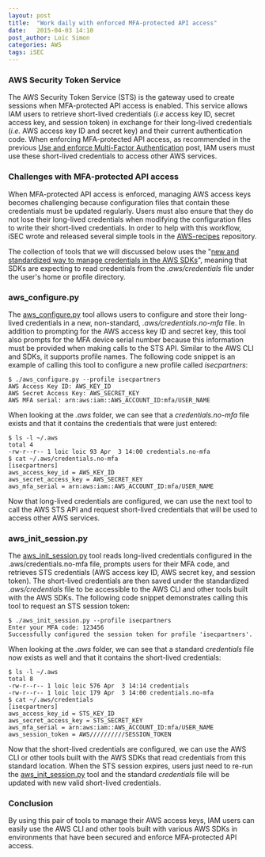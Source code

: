 ```yaml
---
layout: post
title:  "Work daily with enforced MFA-protected API access"
date:   2015-04-03 14:10
post_author: Loïc Simon
categories: AWS
tags: iSEC
---
```


### AWS Security Token Service 

The AWS Security Token Service (STS) is the gateway used to create sessions
when MFA-protected API access is enabled. This service allows IAM users to
retrieve short-lived credentials (*i.e* access key ID, secret access key, and
session token) in exchange for their long-lived credentials (*i.e.* AWS access
key ID and secret key) and their current authentication code. When enforcing
MFA-protected API access, as recommended in the previous [Use and enforce
Multi-Factor
Authentication]({{site.baseurl}}/aws/2015/04/02/use_and_enforce_mfa.html) post,
IAM users must use these short-lived credentials to access other AWS services.

### Challenges with MFA-protected API access

When MFA-protected API access is enforced, managing AWS access keys becomes
challenging because configuration files that contain these credentials must be
updated regularly. Users must also ensure that they do not lose their
long-lived credentials when modifying the configuration files to write their
short-lived credentials. In order to help with this workflow, iSEC wrote and
released several simple tools in the
[AWS-recipes](https://github.com/iSECPartners/AWS-recipes) repository.

The collection of tools that we will discussed below uses the "<a
target="_blank"
href="https://blogs.aws.amazon.com/security/post/Tx3D6U6WSFGOK2H/A-New-and-Standardized-Way-to-Manage-Credentials-in-the-AWS-SDKs">new
and standardized way to manage credentials in the AWS SDKs</a>", meaning that
SDKs are expecting to read credentials from the *.aws/credentials* file under
the user's home or 	profile directory.

### aws\_configure.py

The
[aws\_configure.py](https://github.com/iSECPartners/AWS-recipes/blob/master/Python/aws_configure.py)
tool allows users to configure and store their long-lived credentials in a new,
non-standard, *.aws/credentials.no-mfa* file. In addition to prompting for the
AWS access key ID and secret key, this tool also prompts for the MFA device
serial number because this information must be provided when making calls to
the STS API. Similar to the AWS CLI and SDKs, it supports profile names. The
following code snippet is an example of calling this tool to configure a new
profile called *isecpartners*:

    $ ./aws_configure.py --profile isecpartners
    AWS Access Key ID: AWS_KEY_ID
    AWS Secret Access Key: AWS_SECRET_KEY
    AWS MFA serial: arn:aws:iam::AWS_ACCOUNT_ID:mfa/USER_NAME

When looking at the *.aws* folder, we can see that a *credentials.no-mfa* file
exists and that it contains the credentials that were just entered:

    $ ls -l ~/.aws
    total 4
    -rw-r--r-- 1 loic loic 93 Apr  3 14:00 credentials.no-mfa
    $ cat ~/.aws/credentials.no-mfa
    [isecpartners]
    aws_access_key_id = AWS_KEY_ID
    aws_secret_access_key = AWS_SECRET_KEY
    aws_mfa_serial = arn:aws:iam::AWS_ACCOUNT_ID:mfa/USER_NAME

Now that long-lived credentials are configured, we can use the next tool to
call the AWS STS API and request short-lived credentials that will be used
to access other AWS services.

###  aws\_init\_session.py

The
[aws\_init\_session.py](https://github.com/iSECPartners/AWS-recipes/blob/master/Python/aws_init_session.py)
tool reads long-lived credentials configured in the .aws/credentials.no-mfa
file, prompts users for their MFA code, and retrieves STS credentials (AWS
access key ID, AWS secret key, and session token). The short-lived credentials
are then saved under the standardized *.aws/credentials* file to be accessible
to the AWS CLI and other tools built with the AWS SDKs. The following code
snippet demonstrates calling this tool to request an STS session token:

    $ ./aws_init_session.py --profile isecpartners
    Enter your MFA code: 123456
    Successfully configured the session token for profile 'isecpartners'.

When looking at the *.aws* folder, we can see that a standard *credentials*
file now exists as well and that it contains the short-lived credentials:

    $ ls -l ~/.aws
    total 8
    -rw-r--r-- 1 loic loic 576 Apr  3 14:14 credentials
    -rw-r--r-- 1 loic loic 179 Apr  3 14:00 credentials.no-mfa
    $ cat ~/.aws/credentials
    [isecpartners]
    aws_access_key_id = STS_KEY_ID
    aws_secret_access_key = STS_SECRET_KEY
    aws_mfa_serial = arn:aws:iam::AWS_ACCOUNT_ID:mfa/USER_NAME
    aws_session_token = AWS//////////SESSION_TOKEN

Now that the short-lived credentials are configured, we can use the AWS CLI or
other tools built with the AWS SDKs that read credentials from this standard
location. When the STS session expires, users just need to re-run the
[aws\_init\_session.py](https://github.com/iSECPartners/AWS-recipes/blob/master/Python/aws_init_session.py)
tool and the standard *credentials* file will be updated with new valid
short-lived credentials.

### Conclusion

By using this pair of tools to manage their AWS access keys, IAM users can
easily use the AWS CLI and other tools built with various AWS SDKs in
environments that have been secured and enforce MFA-protected API access.
